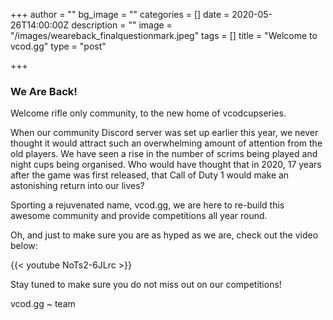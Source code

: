 +++
author = ""
bg_image = ""
categories = []
date = 2020-05-26T14:00:00Z
description = ""
image = "/images/weareback_finalquestionmark.jpeg"
tags = []
title = "Welcome to vcod.gg"
type = "post"

+++
### **We Are Back!**

Welcome rifle only community, to the new home of vcodcupseries.

When our community Discord server was set up earlier this year, we never thought it would attract such an overwhelming amount of attention from the old players. We have seen a rise in the number of scrims being played and night cups being organised. Who would have thought that in 2020, 17 years after the game was first released, that Call of Duty 1 would make an astonishing return into our lives?

Sporting a rejuvenated name, vcod.gg, we are here to re-build this awesome community and provide competitions all year round.

Oh, and just to make sure you are as hyped as we are, check out the video below:

{{< youtube NoTs2-6JLrc >}}

Stay tuned to make sure you do not miss out on our competitions!

vcod.gg \~ team